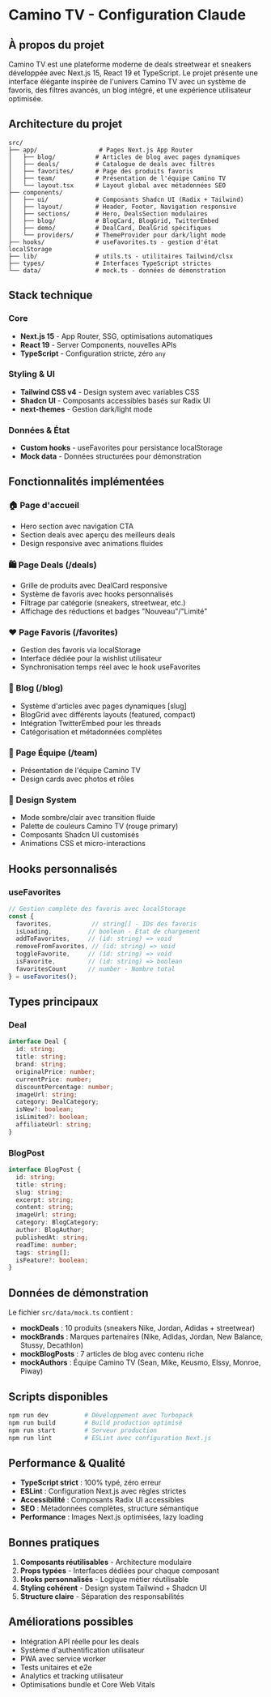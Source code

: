 # Camino TV - Configuration Claude

## À propos du projet

Camino TV est une plateforme moderne de deals streetwear et sneakers développée avec Next.js 15, React 19 et TypeScript. Le projet présente une interface élégante inspirée de l'univers Camino TV avec un système de favoris, des filtres avancés, un blog intégré, et une expérience utilisateur optimisée.

## Architecture du projet

```
src/
├── app/                 # Pages Next.js App Router
│   ├── blog/           # Articles de blog avec pages dynamiques
│   ├── deals/          # Catalogue de deals avec filtres
│   ├── favorites/      # Page des produits favoris  
│   ├── team/           # Présentation de l'équipe Camino TV
│   └── layout.tsx      # Layout global avec métadonnées SEO
├── components/
│   ├── ui/             # Composants Shadcn UI (Radix + Tailwind)
│   ├── layout/         # Header, Footer, Navigation responsive
│   ├── sections/       # Hero, DealsSection modulaires
│   ├── blog/           # BlogCard, BlogGrid, TwitterEmbed
│   ├── demo/           # DealCard, DealGrid spécifiques
│   └── providers/      # ThemeProvider pour dark/light mode
├── hooks/              # useFavorites.ts - gestion d'état localStorage
├── lib/                # utils.ts - utilitaires Tailwind/clsx
├── types/              # Interfaces TypeScript strictes
└── data/               # mock.ts - données de démonstration
```

## Stack technique

### Core
- **Next.js 15** - App Router, SSG, optimisations automatiques
- **React 19** - Server Components, nouvelles APIs
- **TypeScript** - Configuration stricte, zéro `any`

### Styling & UI
- **Tailwind CSS v4** - Design system avec variables CSS
- **Shadcn UI** - Composants accessibles basés sur Radix UI
- **next-themes** - Gestion dark/light mode

### Données & État
- **Custom hooks** - useFavorites pour persistance localStorage
- **Mock data** - Données structurées pour démonstration

## Fonctionnalités implémentées

### 🏠 Page d'accueil
- Hero section avec navigation CTA
- Section deals avec aperçu des meilleurs deals
- Design responsive avec animations fluides

### 🛍️ Page Deals (/deals)
- Grille de produits avec DealCard responsive
- Système de favoris avec hooks personnalisés
- Filtrage par catégorie (sneakers, streetwear, etc.)
- Affichage des réductions et badges "Nouveau"/"Limité"

### ❤️ Page Favoris (/favorites)
- Gestion des favoris via localStorage
- Interface dédiée pour la wishlist utilisateur
- Synchronisation temps réel avec le hook useFavorites

### 📝 Blog (/blog)
- Système d'articles avec pages dynamiques [slug]
- BlogGrid avec différents layouts (featured, compact)
- Intégration TwitterEmbed pour les threads
- Catégorisation et métadonnées complètes

### 👥 Page Équipe (/team)
- Présentation de l'équipe Camino TV
- Design cards avec photos et rôles

### 🎨 Design System
- Mode sombre/clair avec transition fluide
- Palette de couleurs Camino TV (rouge primary)
- Composants Shadcn UI customisés
- Animations CSS et micro-interactions

## Hooks personnalisés

### useFavorites
```typescript
// Gestion complète des favoris avec localStorage
const {
  favorites,           // string[] - IDs des favoris
  isLoading,          // boolean - État de chargement
  addToFavorites,     // (id: string) => void
  removeFromFavorites, // (id: string) => void  
  toggleFavorite,     // (id: string) => void
  isFavorite,         // (id: string) => boolean
  favoritesCount      // number - Nombre total
} = useFavorites();
```

## Types principaux

### Deal
```typescript
interface Deal {
  id: string;
  title: string;
  brand: string;
  originalPrice: number;
  currentPrice: number;
  discountPercentage: number;
  imageUrl: string;
  category: DealCategory;
  isNew?: boolean;
  isLimited?: boolean;
  affiliateUrl: string;
}
```

### BlogPost
```typescript
interface BlogPost {
  id: string;
  title: string;
  slug: string;
  excerpt: string;
  content: string;
  imageUrl: string;
  category: BlogCategory;
  author: BlogAuthor;
  publishedAt: string;
  readTime: number;
  tags: string[];
  isFeature?: boolean;
}
```

## Données de démonstration

Le fichier `src/data/mock.ts` contient :
- **mockDeals** : 10 produits (sneakers Nike, Jordan, Adidas + streetwear)
- **mockBrands** : Marques partenaires (Nike, Adidas, Jordan, New Balance, Stussy, Decathlon)
- **mockBlogPosts** : 7 articles de blog avec contenu riche
- **mockAuthors** : Équipe Camino TV (Sean, Mike, Keusmo, Elssy, Monroe, Piway)

## Scripts disponibles

```bash
npm run dev          # Développement avec Turbopack
npm run build        # Build production optimisé
npm run start        # Serveur production
npm run lint         # ESLint avec configuration Next.js
```

## Performance & Qualité

- **TypeScript strict** : 100% typé, zéro erreur
- **ESLint** : Configuration Next.js avec règles strictes
- **Accessibilité** : Composants Radix UI accessibles
- **SEO** : Métadonnées complètes, structure sémantique
- **Performance** : Images Next.js optimisées, lazy loading

## Bonnes pratiques

1. **Composants réutilisables** - Architecture modulaire
2. **Props typées** - Interfaces dédiées pour chaque composant  
3. **Hooks personnalisés** - Logique métier réutilisable
4. **Styling cohérent** - Design system Tailwind + Shadcn UI
5. **Structure claire** - Séparation des responsabilités

## Améliorations possibles

- Intégration API réelle pour les deals
- Système d'authentification utilisateur  
- PWA avec service worker
- Tests unitaires et e2e
- Analytics et tracking utilisateur
- Optimisations bundle et Core Web Vitals